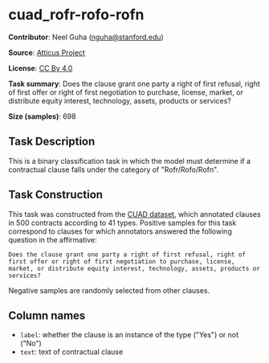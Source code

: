 # cuad_rofr-rofo-rofn 
 **Contributor**: Neel Guha (nguha@stanford.edu)
 
 **Source**: [Atticus Project](https://www.atticusprojectai.org/cuad>)
 
 **License**: [CC By 4.0](https://creativecommons.org/licenses/by/4.0/)
 
 **Task summary**: Does the clause grant one party a right of first refusal, right of first offer or right of first negotiation to purchase, license, market, or distribute equity interest, technology, assets, products or services?
 
 **Size (samples)**: 698
 
 ## Task Description
 
 This is a binary classification task in which the model must determine if a contractual clause falls under the category of "Rofr/Rofo/Rofn".
 
 ## Task Construction
 
 This task was constructed from the [CUAD dataset](https://www.atticusprojectai.org/cuad), which annotated clauses in 500 contracts according to 41 types. Positive samples for this task correspond to clauses for which annotators answered the following question in the affirmative:
 
 ```text
 Does the clause grant one party a right of first refusal, right of first offer or right of first negotiation to purchase, license, market, or distribute equity interest, technology, assets, products or services?
 ```
 
 Negative samples are randomly selected from other clauses.
 
 ## Column names
 
 - `label`: whether the clause is an instance of the type ("Yes") or not ("No")
 - `text`: text of contractual clause